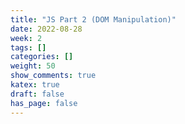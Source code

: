 ```yaml
---
title: "JS Part 2 (DOM Manipulation)"
date: 2022-08-28
week: 2
tags: []
categories: []
weight: 50
show_comments: true
katex: true
draft: false
has_page: false
---
```


<!--more-->
